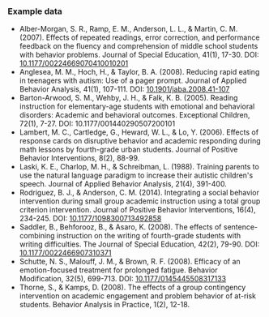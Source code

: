 ### Example data

* Alber-Morgan, S. R., Ramp, E. M., Anderson, L. L., & Martin, C. M. (2007). Effects of repeated readings, error correction, and performance feedback on the fluency and comprehension of middle school students with behavior problems. Journal of Special Education, 41(1), 17-30.
DOI: [10.1177/00224669070410010201](http://dx.doi.org/10.1177/00224669070410010201)
* Anglesea, M. M., Hoch, H., & Taylor, B. A. (2008). Reducing rapid eating in teenagers with autism: Use of a pager prompt. Journal of Applied Behavior Analysis, 41(1), 107-111. DOI: [10.1901/jaba.2008.41-107](http://dx.doi.org/10.1901/jaba.2008.41-107)
* Barton-Arwood, S. M., Wehby, J. H., & Falk, K. B. (2005). Reading instruction for elementary-age students with emotional and behavioral disorders: Academic and behavioral outcomes. Exceptional Children, 72(1), 7-27. DOI: 10.1177/001440290507200101
* Lambert, M. C., Cartledge, G., Heward, W. L., & Lo, Y. (2006). Effects of response cards on disruptive behavior and academic responding during math lessons by fourth-grade urban students. Journal of Positive Behavior Interventions, 8(2), 88-99.
* Laski, K. E., Charlop, M. H., & Schreibman, L. (1988). Training parents to use the natural language paradigm to increase their autistic children's speech. Journal of Applied Behavior Analysis, 21(4), 391-400.
* Rodriguez, B. J., & Anderson, C. M. (2014). Integrating a social behavior intervention during small group academic instruction using a total group criterion intervention. Journal of Positive Behavior Interventions, 16(4), 234-245. DOI: [10.1177/1098300713492858](http://dx.doi.org/10.1177/1098300713492858)
* Saddler, B., Behforooz, B., & Asaro, K. (2008). The effects of sentence-combining instruction on the writing of fourth-grade students with writing difficulties. The Journal of Special Education, 42(2), 79-90. DOI: [10.1177/0022466907310371](http://dx.doi.org/10.1177/0022466907310371)
* Schutte, N. S., Malouff, J. M., & Brown, R. F. (2008). Efficacy of an emotion-focused treatment for prolonged fatigue. Behavior Modification, 32(5), 699-713. DOI: [10.1177/0145445508317133](http://dx.doi.org/10.1177/0145445508317133)
* Thorne, S., & Kamps, D. (2008). The effects of a group contingency intervention on academic engagement and problem behavior of at-risk students. Behavior Analysis in Practice, 1(2), 12-18.
